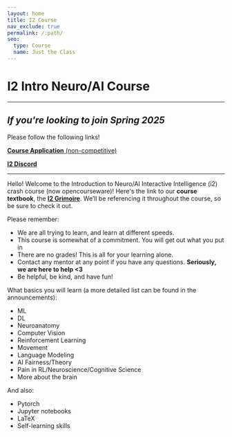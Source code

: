```yaml
---
layout: home
title: I2 Course
nav_exclude: true
permalink: /:path/
seo:
  type: Course
  name: Just the Class
---
```


# I2 Intro Neuro/AI Course

---

## *If you're looking to join Spring 2025*

Please follow the following links!

[**Course Application** (non-competitive)](https://forms.gle/B69zbKf1QrumfSbs9)

[**I2 Discord**](https://discord.com/invite/Ph8njzHedC)

---


Hello! Welcome to the Introduction to Neuro/AI Interactive Intelligence (i2) crash course (now opencourseware)! Here's the link to our **course textbook**, the [**I2 Grimoire**](https://github.com/interactive-intelligence/I2-grimoire/blob/PDF/I2%20Grimoire.pdf). We’ll be referencing it throughout the course, so be sure to check it out.

Please remember:
- We are all trying to learn, and learn at different speeds.
- This course is somewhat of a commitment. You will get out what you put in
- There are no grades! This is all for your learning alone.
- Contact any mentor at any point if you have any questions. **Seriously, we are here to help <3**
- Be helpful, be kind, and have fun!


What basics you will learn (a more detailed list can be found in the announcements):
- ML
- DL
- Neuroanatomy
- Computer Vision
- Reinforcement Learning
- Movement
- Language Modeling
- AI Fairness/Theory
- Pain in RL/Neuroscience/Cognitive Science
- More about the brain

And also:
- Pytorch
- Jupyter notebooks
- LaTeX
- Self-learning skills